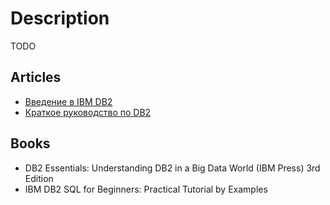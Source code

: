 # Description

TODO


## Articles

- [Введение в IBM DB2](https://habr.com/ru/post/128932/)
- [Краткое руководство по DB2](https://coderlessons.com/tutorials/bazy-dannykh/izuchite-db2/kratkoe-rukovodstvo-po-db2)

## Books

- DB2 Essentials: Understanding DB2 in a Big Data World (IBM Press) 3rd Edition
- IBM DB2 SQL for Beginners: Practical Tutorial by Examples
